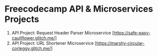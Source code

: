 # Freecodecamp API & Microservices Projects

1. API Project: Request Header Parser Microservice [https://safe-easy-cauliflower.glitch.me/]
2. API Project: URL Shortener Microservice [https://marshy-circular-corleggy.glitch.me/]
